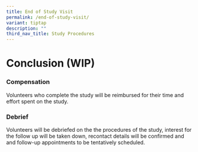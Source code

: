 ```yaml
---
title: End of Study Visit
permalink: /end-of-study-visit/
variant: tiptap
description: ""
third_nav_title: Study Procedures
---
```

<h1>Conclusion (WIP)</h1>
<p></p>
<h3>Compensation</h3>
<p>Volunteers who complete the study will be reimbursed for their time and
effort spent on the study.</p>
<h3>Debrief</h3>
<p>Volunteers will be debriefed on the the procedures of the study, interest
for the follow up will be taken down, recontact details will be confirmed
and and follow-up appointments to be tentatively scheduled.</p>